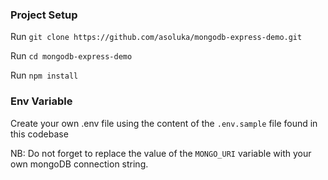 ### Project Setup
Run  `git clone https://github.com/asoluka/mongodb-express-demo.git`

Run `cd mongodb-express-demo`

Run `npm install`

### Env Variable
Create your own .env file using the content of the `.env.sample` file found in this codebase

NB: Do not forget to replace the value of the `MONGO_URI` variable with your own mongoDB connection string.